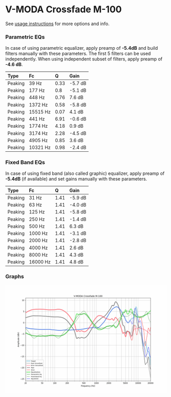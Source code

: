 # V-MODA Crossfade M-100
See [usage instructions](https://github.com/jaakkopasanen/AutoEq#usage) for more options and info.

### Parametric EQs
In case of using parametric equalizer, apply preamp of **-5.4dB** and build filters manually
with these parameters. The first 5 filters can be used independently.
When using independent subset of filters, apply preamp of **-4.6 dB**.

| Type    | Fc       |    Q | Gain    |
|:--------|:---------|:-----|:--------|
| Peaking | 39 Hz    | 0.33 | -5.7 dB |
| Peaking | 177 Hz   | 0.8  | -5.1 dB |
| Peaking | 448 Hz   | 0.76 | 7.6 dB  |
| Peaking | 1372 Hz  | 0.58 | -5.8 dB |
| Peaking | 15515 Hz | 0.07 | 4.1 dB  |
| Peaking | 441 Hz   | 6.91 | -0.6 dB |
| Peaking | 1774 Hz  | 4.18 | 0.9 dB  |
| Peaking | 3174 Hz  | 2.28 | -4.5 dB |
| Peaking | 4905 Hz  | 0.85 | 3.6 dB  |
| Peaking | 10321 Hz | 0.98 | -2.4 dB |

### Fixed Band EQs
In case of using fixed band (also called graphic) equalizer, apply preamp of **-5.4dB**
(if available) and set gains manually with these parameters.

| Type    | Fc       |    Q | Gain    |
|:--------|:---------|:-----|:--------|
| Peaking | 31 Hz    | 1.41 | -5.9 dB |
| Peaking | 63 Hz    | 1.41 | -4.0 dB |
| Peaking | 125 Hz   | 1.41 | -5.8 dB |
| Peaking | 250 Hz   | 1.41 | -1.4 dB |
| Peaking | 500 Hz   | 1.41 | 6.3 dB  |
| Peaking | 1000 Hz  | 1.41 | -3.1 dB |
| Peaking | 2000 Hz  | 1.41 | -2.8 dB |
| Peaking | 4000 Hz  | 1.41 | 2.6 dB  |
| Peaking | 8000 Hz  | 1.41 | 4.3 dB  |
| Peaking | 16000 Hz | 1.41 | 4.8 dB  |

### Graphs
![](./V-MODA%20Crossfade%20M-100.png)